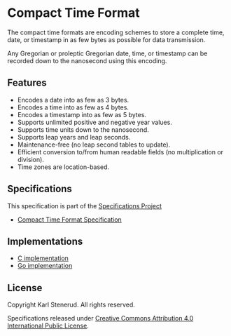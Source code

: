 Compact Time Format
===================

The compact time formats are encoding schemes to store a complete time, date, or timestamp in as few bytes as possible for data transmission.

Any Gregorian or proleptic Gregorian date, time, or timestamp can be recorded down to the nanosecond using this encoding.



Features
--------

 * Encodes a date into as few as 3 bytes.
 * Encodes a time into as few as 4 bytes.
 * Encodes a timestamp into as few as 5 bytes.
 * Supports unlimited positive and negative year values.
 * Supports time units down to the nanosecond.
 * Supports leap years and leap seconds.
 * Maintenance-free (no leap second tables to update).
 * Efficient conversion to/from human readable fields (no multiplication or division).
 * Time zones are location-based.



Specifications
--------------

This specification is part of the [Specifications Project](https://github.com/kstenerud/specifications)

* [Compact Time Format Specification](compact-time-specification.md)



Implementations
---------------

* [C implementation](https://github.com/kstenerud/c-compact-time)
* [Go implementation](https://github.com/kstenerud/go-compact-time)



License
-------

Copyright Karl Stenerud. All rights reserved.

Specifications released under [Creative Commons Attribution 4.0 International Public License](LICENSE.md).
